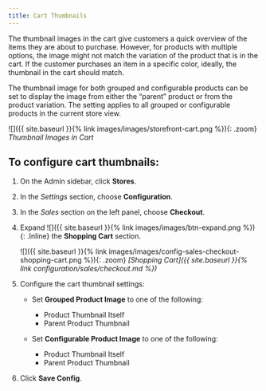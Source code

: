 ```yaml
---
title: Cart Thumbnails
---
```


The thumbnail images in the cart give customers a quick overview of the items they are about to purchase. However, for products with multiple options, the image might not match the variation of the product that is in the cart. If the customer purchases an item in a specific color, ideally, the thumbnail in the cart should match.

The thumbnail image for both grouped and configurable products can be set to display the image from either the “parent” product or from the product variation. The setting applies to all grouped or configurable products in the current store view.

![]({{ site.baseurl }}{% link images/images/storefront-cart.png %}){: .zoom}
_Thumbnail Images in Cart_

## To configure cart thumbnails:

1. On the Admin sidebar, click **Stores**.

1. In the _Settings_ section, choose **Configuration**.

1. In the _Sales_ section on the left panel, choose **Checkout**.

1. Expand ![]({{ site.baseurl }}{% link images/images/btn-expand.png %}){: .Inline} the **Shopping Cart** section.

    ![]({{ site.baseurl }}{% link images/images/config-sales-checkout-shopping-cart.png %}){: .zoom}
    _[Shopping Cart]({{ site.baseurl }}{% link configuration/sales/checkout.md %})_

1. Configure the cart thumbnail settings:

    - Set **Grouped Product Image** to one of the following:

      - Product Thumbnail Itself
      - Parent Product Thumbnail

    - Set **Configurable Product Image** to one of the following:

      - Product Thumbnail Itself
      - Parent Product Thumbnail

1. Click **Save Config**.
